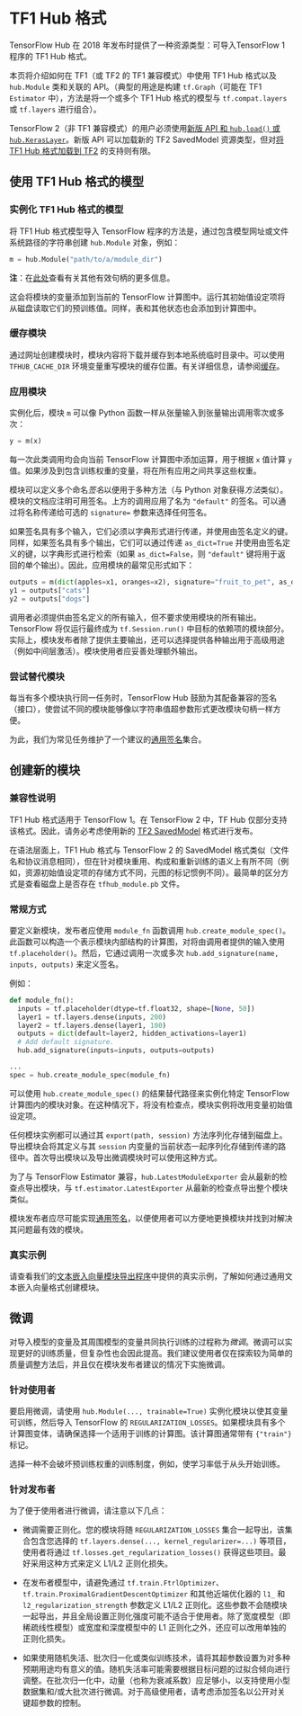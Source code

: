 # TF1 Hub 格式

TensorFlow Hub 在 2018 年发布时提供了一种资源类型：可导入TensorFlow 1 程序的 TF1 Hub 格式。

本页将介绍如何在 TF1（或 TF2 的 TF1 兼容模式）中使用 TF1 Hub 格式以及 `hub.Module` 类和关联的 API。（典型的用途是构建 `tf.Graph`（可能在 TF1 `Estimator` 中），方法是将一个或多个 TF1 Hub 格式的模型与 `tf.compat.layers` 或 `tf.layers` 进行组合）。

TensorFlow 2（非 TF1 兼容模式）的用户必须使用[新版 API 和 `hub.load()` 或 `hub.KerasLayer`](tf2_saved_model.md)。新版 API 可以加载新的 TF2 SavedModel 资源类型，但对[将 TF1 Hub 格式加载到 TF2](migration_tf2.md) 的支持则有限。

## 使用 TF1 Hub 格式的模型

### 实例化 TF1 Hub 格式的模型

将 TF1 Hub 格式模型导入 TensorFlow 程序的方法是，通过包含模型网址或文件系统路径的字符串创建 `hub.Module` 对象，例如：

```python
m = hub.Module("path/to/a/module_dir")
```

**注**：在[此处](tf2_saved_model.md#model_handles)查看有关其他有效句柄的更多信息。

这会将模块的变量添加到当前的 TensorFlow 计算图中。运行其初始值设定项将从磁盘读取它们的预训练值。同样，表和其他状态也会添加到计算图中。

### 缓存模块

通过网址创建模块时，模块内容将下载并缓存到本地系统临时目录中。可以使用 `TFHUB_CACHE_DIR` 环境变量重写模块的缓存位置。有关详细信息，请参阅[缓存](caching.md)。

### 应用模块

实例化后，模块 `m` 可以像 Python 函数一样从张量输入到张量输出调用零次或多次：

```python
y = m(x)
```

每一次此类调用均会向当前 TensorFlow 计算图中添加运算，用于根据 `x` 值计算 `y` 值。如果涉及到包含训练权重的变量，将在所有应用之间共享这些权重。

模块可以定义多个命名*签名*以便用于多种方法（与 Python 对象获得*方法*类似）。模块的文档应注明可用签名。上方的调用应用了名为 `"default"` 的签名。可以通过将名称传递给可选的 `signature=` 参数来选择任何签名。

如果签名具有多个输入，它们必须以字典形式进行传递，并使用由签名定义的键。同样，如果签名具有多个输出，它们可以通过传递 `as_dict=True` 并使用由签名定义的键，以字典形式进行检索（如果 `as_dict=False`，则 `"default"` 键将用于返回的单个输出）。因此，应用模块的最常见形式如下：

```python
outputs = m(dict(apples=x1, oranges=x2), signature="fruit_to_pet", as_dict=True)
y1 = outputs["cats"]
y2 = outputs["dogs"]
```

调用者必须提供由签名定义的所有输入，但不要求使用模块的所有输出。TensorFlow 将仅运行最终成为 `tf.Session.run()` 中目标的依赖项的模块部分。实际上，模块发布者除了提供主要输出，还可以选择提供各种输出用于高级用途（例如中间层激活）。模块使用者应妥善处理额外输出。

### 尝试替代模块

每当有多个模块执行同一任务时，TensorFlow Hub 鼓励为其配备兼容的签名（接口），使尝试不同的模块能够像以字符串值超参数形式更改模块句柄一样方便。

为此，我们为常见任务维护了一个建议的[通用签名](common_signatures/index.md)集合。

## 创建新的模块

### 兼容性说明

TF1 Hub 格式适用于 TensorFlow 1。在 TensorFlow 2 中，TF Hub 仅部分支持该格式。因此，请务必考虑使用新的 [TF2 SavedModel](tf2_saved_model.md) 格式进行发布。

在语法层面上，TF1 Hub 格式与 TensorFlow 2 的 SavedModel 格式类似（文件名和协议消息相同），但在针对模块重用、构成和重新训练的语义上有所不同（例如，资源初始值设定项的存储方式不同，元图的标记惯例不同）。最简单的区分方式是查看磁盘上是否存在 `tfhub_module.pb` 文件。

### 常规方式

要定义新模块，发布者应使用 `module_fn` 函数调用 `hub.create_module_spec()`。此函数可以构造一个表示模块内部结构的计算图，对将由调用者提供的输入使用 `tf.placeholder()`。然后，它通过调用一次或多次 `hub.add_signature(name, inputs, outputs)` 来定义签名。

例如：

```python
def module_fn():
  inputs = tf.placeholder(dtype=tf.float32, shape=[None, 50])
  layer1 = tf.layers.dense(inputs, 200)
  layer2 = tf.layers.dense(layer1, 100)
  outputs = dict(default=layer2, hidden_activations=layer1)
  # Add default signature.
  hub.add_signature(inputs=inputs, outputs=outputs)

...
spec = hub.create_module_spec(module_fn)
```

可以使用 `hub.create_module_spec()` 的结果替代路径来实例化特定 TensorFlow 计算图内的模块对象。在这种情况下，将没有检查点，模块实例将改用变量初始值设定项。

任何模块实例都可以通过其 `export(path, session)` 方法序列化存储到磁盘上。导出模块会将其定义与其 `session` 内变量的当前状态一起序列化存储到传递的路径中。首次导出模块以及导出微调模块时可以使用这种方式。

为了与 TensorFlow Estimator 兼容，`hub.LatestModuleExporter` 会从最新的检查点导出模块，与 `tf.estimator.LatestExporter` 从最新的检查点导出整个模块类似。

模块发布者应尽可能实现[通用签名](common_signatures/index.md)，以便使用者可以方便地更换模块并找到对解决其问题最有效的模块。

### 真实示例

请查看我们的[文本嵌入向量模块导出程序](https://github.com/tensorflow/hub/blob/master/examples/text_embeddings/export.py)中提供的真实示例，了解如何通过通用文本嵌入向量格式创建模块。

## 微调

对导入模型的变量及其周围模型的变量共同执行训练的过程称为*微调*。微调可以实现更好的训练质量，但复杂性也会因此提高。我们建议使用者仅在探索较为简单的质量调整方法后，并且仅在模块发布者建议的情况下实施微调。

### 针对使用者

要启用微调，请使用 `hub.Module(..., trainable=True)` 实例化模块以使其变量可训练，然后导入 TensorFlow 的 `REGULARIZATION_LOSSES`。如果模块具有多个计算图变体，请确保选择一个适用于训练的计算图。该计算图通常带有 `{"train"}` 标记。

选择一种不会破坏预训练权重的训练制度，例如，使学习率低于从头开始训练。

### 针对发布者

为了便于使用者进行微调，请注意以下几点：

- 微调需要正则化。您的模块将随 `REGULARIZATION_LOSSES` 集合一起导出，该集合包含您选择的 `tf.layers.dense(..., kernel_regularizer=...)` 等项目，使用者将通过 `tf.losses.get_regularization_losses()` 获得这些项目。最好采用这种方式来定义 L1/L2 正则化损失。

- 在发布者模型中，请避免通过 `tf.train.FtrlOptimizer`、`tf.train.ProximalGradientDescentOptimizer` 和其他近端优化器的 `l1_` 和 `l2_regularization_strength` 参数定义 L1/L2 正则化。这些参数不会随模块一起导出，并且全局设置正则化强度可能不适合于使用者。除了宽度模型（即稀疏线性模型）或宽度和深度模型中的 L1 正则化之外，还应可以改用单独的正则化损失。

- 如果使用随机失活、批次归一化或类似训练技术，请将其超参数设置为对多种预期用途均有意义的值。随机失活率可能需要根据目标问题的过拟合倾向进行调整。在批次归一化中，动量（也称为衰减系数）应足够小，以支持使用小型数据集和/或大批次进行微调。对于高级使用者，请考虑添加签名以公开对关键超参数的控制。
